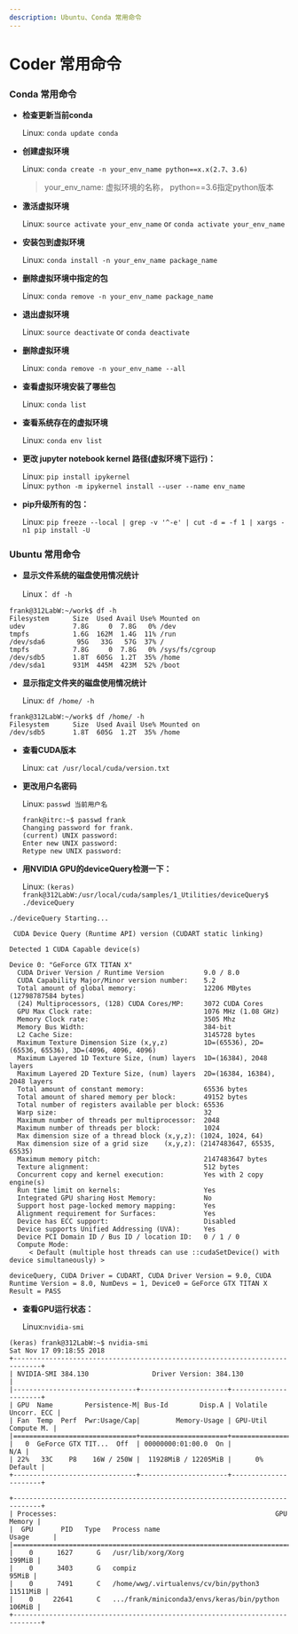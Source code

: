 ```yaml
---
description: Ubuntu、Conda 常用命令
---
```


# Coder 常用命令

### Conda 常用命令

* **检查更新当前conda**

  Linux: `conda update conda`

* **创建虚拟环境**

  Linux: `conda create -n your_env_name python==x.x(2.7、3.6)`

  > your\_env\_name: 虚拟环境的名称， python==3.6指定python版本

* **激活虚拟环境**

  Linux: `source activate your_env_name` or `conda activate your_env_name`

* **安装包到虚拟环境**

  Linux: `conda install -n your_env_name package_name`

* **删除虚拟环境中指定的包**

  Linux: `conda remove -n your_env_name package_name`

* **退出虚拟环境**

  Linux: `source deactivate` or `conda deactivate`

* **删除虚拟环境**

  Linux: `conda remove -n your_env_name --all`

* **查看虚拟环境安装了哪些包**

  Linux: `conda list`

* **查看系统存在的虚拟环境**

  Linux: `conda env list`

* **更改 jupyter notebook kernel 路径\(虚拟环境下运行\)：**

  Linux: `pip install ipykernel`  
  Linux: `python -m ipykernel install --user --name env_name`

* **pip升级所有的包：**

  Linux: `pip freeze --local | grep -v '^-e' | cut -d = -f 1 | xargs -n1 pip install -U`

### Ubuntu 常用命令

* **显示文件系统的磁盘使用情况统计**

  Linux： `df -h`

```text
frank@312LabW:~/work$ df -h  
Filesystem      Size  Used Avail Use% Mounted on
udev            7.8G     0  7.8G   0% /dev
tmpfs           1.6G  162M  1.4G  11% /run
/dev/sda6        95G   33G   57G  37% /
tmpfs           7.8G     0  7.8G   0% /sys/fs/cgroup
/dev/sdb5       1.8T  605G  1.2T  35% /home
/dev/sda1       931M  445M  423M  52% /boot
```

* **显示指定文件夹的磁盘使用情况统计**

  Linux: `df /home/ -h`

```text
frank@312LabW:~/work$ df /home/ -h
Filesystem      Size  Used Avail Use% Mounted on
/dev/sdb5       1.8T  605G  1.2T  35% /home
```

* **查看CUDA版本**

  Linux: `cat /usr/local/cuda/version.txt`

* **更改用户名密码**

  Linux: `passwd 当前用户名`

  ```text
  frank@itrc:~$ passwd frank
  Changing password for frank.
  (current) UNIX password:
  Enter new UNIX password:
  Retype new UNIX password:
  ```

* **用NVIDIA GPU的deviceQuery检测一下：**

  Linux: `(keras) frank@312LabW:/usr/local/cuda/samples/1_Utilities/deviceQuery$ ./deviceQuery`

```text
./deviceQuery Starting...

 CUDA Device Query (Runtime API) version (CUDART static linking)

Detected 1 CUDA Capable device(s)

Device 0: "GeForce GTX TITAN X"
  CUDA Driver Version / Runtime Version          9.0 / 8.0
  CUDA Capability Major/Minor version number:    5.2
  Total amount of global memory:                 12206 MBytes (12798787584 bytes)
  (24) Multiprocessors, (128) CUDA Cores/MP:     3072 CUDA Cores
  GPU Max Clock rate:                            1076 MHz (1.08 GHz)
  Memory Clock rate:                             3505 Mhz
  Memory Bus Width:                              384-bit
  L2 Cache Size:                                 3145728 bytes
  Maximum Texture Dimension Size (x,y,z)         1D=(65536), 2D=(65536, 65536), 3D=(4096, 4096, 4096)
  Maximum Layered 1D Texture Size, (num) layers  1D=(16384), 2048 layers
  Maximum Layered 2D Texture Size, (num) layers  2D=(16384, 16384), 2048 layers
  Total amount of constant memory:               65536 bytes
  Total amount of shared memory per block:       49152 bytes
  Total number of registers available per block: 65536
  Warp size:                                     32
  Maximum number of threads per multiprocessor:  2048
  Maximum number of threads per block:           1024
  Max dimension size of a thread block (x,y,z): (1024, 1024, 64)
  Max dimension size of a grid size    (x,y,z): (2147483647, 65535, 65535)
  Maximum memory pitch:                          2147483647 bytes
  Texture alignment:                             512 bytes
  Concurrent copy and kernel execution:          Yes with 2 copy engine(s)
  Run time limit on kernels:                     Yes
  Integrated GPU sharing Host Memory:            No
  Support host page-locked memory mapping:       Yes
  Alignment requirement for Surfaces:            Yes
  Device has ECC support:                        Disabled
  Device supports Unified Addressing (UVA):      Yes
  Device PCI Domain ID / Bus ID / location ID:   0 / 1 / 0
  Compute Mode:
     < Default (multiple host threads can use ::cudaSetDevice() with device simultaneously) >

deviceQuery, CUDA Driver = CUDART, CUDA Driver Version = 9.0, CUDA Runtime Version = 8.0, NumDevs = 1, Device0 = GeForce GTX TITAN X
Result = PASS
```

* **查看GPU运行状态：**

  Linux:`nvidia-smi`

```text
(keras) frank@312LabW:~$ nvidia-smi
Sat Nov 17 09:18:55 2018
+-----------------------------------------------------------------------------+
| NVIDIA-SMI 384.130                Driver Version: 384.130                   |
|-------------------------------+----------------------+----------------------+
| GPU  Name        Persistence-M| Bus-Id        Disp.A | Volatile Uncorr. ECC |
| Fan  Temp  Perf  Pwr:Usage/Cap|         Memory-Usage | GPU-Util  Compute M. |
|===============================+======================+======================|
|   0  GeForce GTX TIT...  Off  | 00000000:01:00.0  On |                  N/A |
| 22%   33C    P8    16W / 250W |  11928MiB / 12205MiB |      0%      Default |
+-------------------------------+----------------------+----------------------+

+-----------------------------------------------------------------------------+
| Processes:                                                       GPU Memory |
|  GPU       PID   Type   Process name                             Usage      |
|=============================================================================|
|    0      1627      G   /usr/lib/xorg/Xorg                           199MiB |
|    0      3403      G   compiz                                        95MiB |
|    0      7491      C   /home/wwg/.virtualenvs/cv/bin/python3      11511MiB |
|    0     22641      C   .../frank/miniconda3/envs/keras/bin/python   106MiB |
+-----------------------------------------------------------------------------+
```



